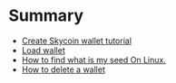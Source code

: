 # Summary

* [Create Skycoin wallet tutorial](README.md)
* [Load wallet](load-wallet.md)
* [How to find what is my seed On Linux.](how-to-find-what-is-my-seed-on-linux.md)
* [How to delete a wallet](how-to-delete-a-wallet.md)

